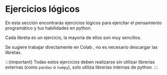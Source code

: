 # Ejercicios lógicos

En esta sección encontrarás ejercicios lógicos para ejercitar el pensamiento programático y tus habilidades en python.

Cada libreta es un ejercicio, la mayoría de ellos son muy sencillos. 

Se sugiere trabajar directamente en Colab <i class="fas fa-rocket"></i>, no es necesario descargar las libretas.

:::{important}
Todas estos ejercicios deben realizarse sin utilizar librerías externas (como `pandas` o `numpy`), solo utiliza librerías internas de python.
:::